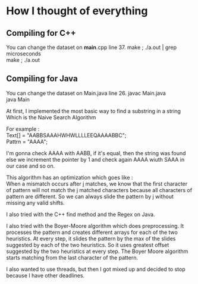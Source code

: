 # How I thought of everything

## Compiling for C++
You can change the dataset on __main__.cpp line 37.
make ; ./a.out | grep microseconds<br>
make ; ./a.out

## Compiling for Java
You can change the dataset on Main.java line 26.
javac Main.java<br>
java Main


At first, I implemented the most basic way to find a substring in a string
Which is the Naive Search Algorithm

For example :<br>
    Text[] = "AABBSAAAHWHWLLLLEEQAAAABBC";<br>
    Pattrn = "AAAA";<br>

I'm gonna check AAAA with AABB, if it's equal, then the string was found
else we increment the pointer by 1 and check again AAAA wiuth SAAA in our case
and so on.

This algorithm has an optimization which goes like :<br>
    When a mismatch occurs after j matches,
    we know that the first character of pattern will not match the j matched characters
    because all characters of pattern are different.
    So we can always slide the pattern by j without missing any valid shifts.


I also tried with the C++ find method and the Regex on Java.

I also tried with the Boyer-Moore algorithm which does preprocessing.
It processes the pattern and creates different arrays for each of the two heuristics.
At every step, it slides the pattern by the max of the slides suggested by each of the two heuristics.
So it uses greatest offset suggested by the two heuristics at every step. 
The Boyer Moore algorithm starts matching from the last character of the pattern.

I also wanted to use threads, but then I got mixed up and decided to stop because I have other deadlines.
    

